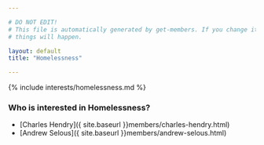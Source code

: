 ```yaml
---

# DO NOT EDIT!
# This file is automatically generated by get-members. If you change it, bad
# things will happen.

layout: default
title: "Homelessness"

---
```


{% include interests/homelessness.md %}

### Who is interested in Homelessness?


* [Charles Hendry]({ site.baseurl }}members/charles-hendry.html)
* [Andrew Selous]({ site.baseurl }}members/andrew-selous.html)

